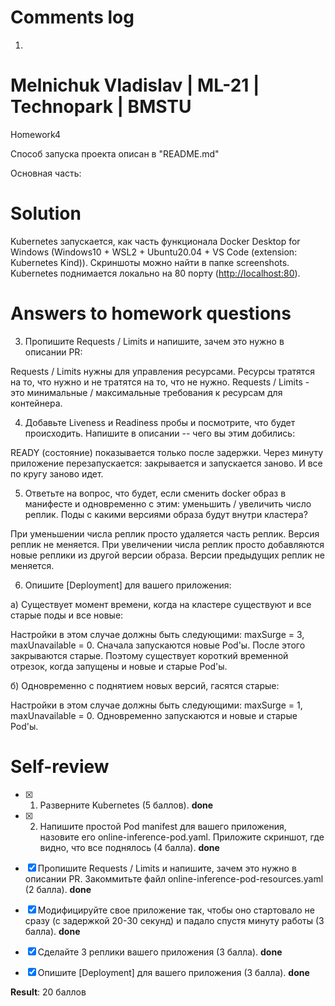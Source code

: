 # Comments log

1.

Melnichuk Vladislav | ML-21 | Technopark | BMSTU
================================================

Homework4

Способ запуска проекта описан в "README.md"

Основная часть:

# Solution

Kubernetes запускается, как часть функционала Docker Desktop for Windows (Windows10 + WSL2 + Ubuntu20.04 + VS Code (extension: Kubernetes Kind)). Скриншоты можно найти в папке screenshots. Kubernetes поднимается локально на 80 порту (<http://localhost:80>).

# Answers to homework questions

3. Пропишите Requests / Limits и напишите, зачем это нужно в описании PR:

Requests / Limits нужны для управления ресурсами. Ресурсы тратятся на то, что нужно и не тратятся на то, что не нужно.
Requests / Limits - это минимальные / максимальные требования к ресурсам для контейнера.

4. Добавьте Liveness и Readiness пробы и посмотрите, что будет происходить. Напишите в описании -- чего вы этим добились:

READY (состояние) показывается только после задержки. Через минуту приложение перезапускается: закрывается и запускается заново. И все по кругу заново идет.

5. Ответьте на вопрос, что будет, если сменить docker образ в манифесте и одновременно с этим: уменьшить / увеличить число реплик. Поды с какими версиями образа будут внутри кластера?

При уменьшении числа реплик просто удаляется часть реплик. Версия реплик не меняется. При увеличении числа реплик просто добавляются новые реплики из другой версии образа. Версии предыдущих реплик не меняется.

6. Опишите [Deployment] для вашего приложения:

a) Существует момент времени, когда на кластере существуют и все старые поды и все новые:

Настройки в этом случае должны быть следующими: maxSurge = 3, maxUnavailable = 0. Сначала запускаются новые Pod'ы. После этого закрываются старые. Поэтому существует короткий временной отрезок, когда запущены и новые и старые Pod'ы.

б) Одновременно с поднятием новых версий, гасятся старые:

Настройки в этом случае должны быть следующими: maxSurge = 1, maxUnavailable = 0.
Одновременно запускаются и новые и старые Pod'ы.

# Self-review

- [x] 1. Разверните Kubernetes (5 баллов). **done**

- [x] 2. Напишите простой Pod manifest для вашего приложения, назовите его online-inference-pod.yaml. Приложите скриншот, где видно, что все поднялось (4 балла). **done**

- [x] Пропишите Requests / Limits и напишите, зачем это нужно в описании PR. Закоммитьте файл online-inference-pod-resources.yaml (2 балла). **done**

- [x] Модифицируйте свое приложение так, чтобы оно стартовало не сразу (с задержкой 20-30 секунд) и падало спустя минуту работы (3 балла). **done**

- [x] Сделайте 3 реплики вашего приложения (3 балла). **done**

- [x] Опишите [Deployment] для вашего приложения (3 балла). **done**

**Result**: 20 баллов
